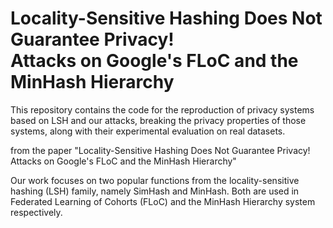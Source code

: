 # Locality-Sensitive Hashing Does Not Guarantee Privacy! <br> Attacks on Google's FLoC and the MinHash Hierarchy

This repository contains the code for the reproduction of privacy systems based on LSH 
and our attacks, breaking the privacy properties of those systems, along with their experimental evaluation on real datasets.

from the paper "Locality-Sensitive Hashing Does Not Guarantee Privacy! Attacks on Google's FLoC and the MinHash Hierarchy"

Our work focuses on two popular functions from the locality-sensitive hashing (LSH) family, namely SimHash and MinHash.
Both are used in Federated Learning of Cohorts (FLoC) and the MinHash Hierarchy system respectively.


